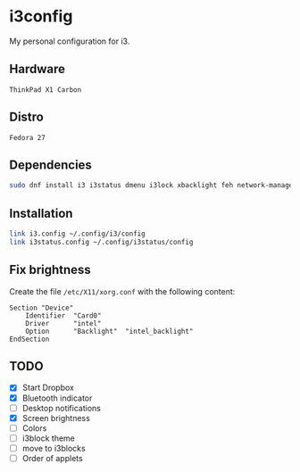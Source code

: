 # i3config
My personal configuration for i3.

## Hardware
`ThinkPad X1 Carbon`

## Distro
`Fedora 27`

## Dependencies
```bash
sudo dnf install i3 i3status dmenu i3lock xbacklight feh network-manager-applet lxappearance blueman
```

## Installation
```bash
link i3.config ~/.config/i3/config
link i3status.config ~/.config/i3status/config
```

## Fix brightness
Create the file `/etc/X11/xorg.conf` with the following content:
```
Section "Device"
    Identifier  "Card0"
    Driver      "intel"
    Option      "Backlight"  "intel_backlight"
EndSection
```

## TODO
- [x] Start Dropbox
- [x] Bluetooth indicator
- [ ] Desktop notifications
- [x] Screen brightness
- [ ] Colors
- [ ] i3block theme
- [ ] move to i3blocks
- [ ] Order of applets